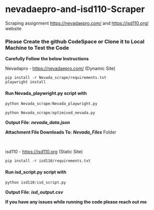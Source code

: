 # nevadaepro-and-isd110-Scraper
Scraping assignment https://nevadaepro.com/ and https://isd110.org/ website

### Please Create the github CodeSpace or Clone it to Local Machine to Test the Code
**Carefully Follow the below Instructions**

Nevadapro - https://nevadaepro.com/ (Dynamic Site)

```shell
pip install -r Nevada_scrape/requirements.txt
playwright install
```

#### Run Nevada_playwright.py script with 

```python
python Nevada_scrape/Nevada_playwright.py

python Nevada_scrape/optimised_nevada.py
```
**Output File**: ***nevada_data.json***

**Attachment File Downloads To:** ***Nevada_Files*** Folder

</br>

isd110 - https://isd110.org (Static Site)
```shell
pip install -r isd110/requirements.txt
```

#### Run isd_script.py script with 

```python
python isd110/isd_script.py
```
**Output File**: ***isd_output.csv***

**If you have any issues while running the code please reach out me**